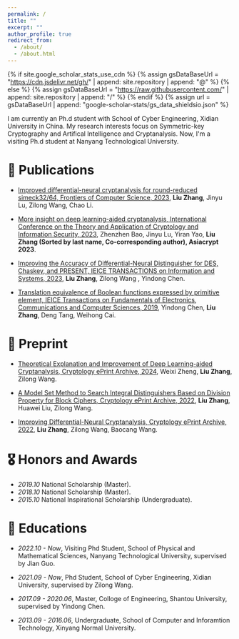 ```yaml
---
permalink: /
title: ""
excerpt: ""
author_profile: true
redirect_from: 
  - /about/
  - /about.html
---
```


{% if site.google_scholar_stats_use_cdn %}
{% assign gsDataBaseUrl = "https://cdn.jsdelivr.net/gh/" | append: site.repository | append: "@" %}
{% else %}
{% assign gsDataBaseUrl = "https://raw.githubusercontent.com/" | append: site.repository | append: "/" %}
{% endif %}
{% assign url = gsDataBaseUrl | append: "google-scholar-stats/gs_data_shieldsio.json" %}

<span class='anchor' id='about-me'></span>

I am currently an Ph.d student with School of Cyber Engineering, Xidian University in China. My research interests focus on Symmetric-key Cryptography and Artifical Intelligence and Cryptanalysis. Now, I'm a visiting Ph.d student at Nanyang Technological University.


<!-- # 🔥 News
- *2022.02*: &nbsp;🎉🎉 Lorem ipsum dolor sit amet, consectetur adipiscing elit. Vivamus ornare aliquet ipsum, ac tempus justo dapibus sit amet. 
- *2022.02*: &nbsp;🎉🎉 Lorem ipsum dolor sit amet, consectetur adipiscing elit. Vivamus ornare aliquet ipsum, ac tempus justo dapibus sit amet.  -->

# 📝 Publications 

- [Improved differential-neural cryptanalysis for round-reduced simeck32/64, Frontiers of Computer Science, 2023](https://link.springer.com/article/10.1007/s11704-023-3261-z), **Liu Zhang**, Jinyu Lu, Zilong Wang, Chao Li. 

- [More insight on deep learning-aided cryptanalysis, International Conference on the Theory and Application of Cryptology and Information Security, 2023](https://link.springer.com/chapter/10.1007/978-981-99-8727-6_15), Zhenzhen Bao, Jinyu Lu, Yiran Yao, **Liu Zhang (Sorted by last name, Co-corresponding author), Asiacrypt 2023**. 

- [Improving the Accuracy of Differential-Neural Distinguisher for DES, Chaskey, and PRESENT, IEICE TRANSACTIONS on Information and Systems, 2023](https://search.ieice.org/bin/summary.php?id=e106-d_7_1240), **Liu Zhang**, Zilong Wang , Yindong Chen. 

- [Translation equivalence of Boolean functions expressed by primitive element, IEICE Transactions on Fundamentals of Electronics, Communications and Computer Sciences, 2019](https://search.ieice.org/bin/summary.php?id=e102-a_4_672), Yindong Chen, **Liu Zhang**, Deng Tang, Weihong Cai. 

# 📝 Preprint

- [Theoretical Explanation and Improvement of Deep Learning-aided Cryptanalysis, Cryptology ePrint Archive, 2024](https://eprint.iacr.org/2024/322), Weixi Zheng, **Liu Zhang**, Zilong Wang. 

- [A Model Set Method to Search Integral Distinguishers Based on Division Property for Block Ciphers, Cryptology ePrint Archive, 2022](https://eprint.iacr.org/2022/720), **Liu Zhang**, Huawei Liu, Zilong Wang. 

- [Improving Differential-Neural Cryptanalysis, Cryptology ePrint Archive, 2022](https://eprint.iacr.org/2022/183), **Liu Zhang**, Zilong Wang, Baocang Wang. 

# 🎖 Honors and Awards

- *2019.10* National Scholarship (Master). 
- *2018.10* National Scholarship (Master). 
- *2015.10* National Inspirational Scholarship (Undergraduate). 


# 📖 Educations

- *2022.10 - Now*, Visiting Phd Student, School of Physical and Mathematical Sciences, Nanyang Technological University, supervised by Jian Guo.

- *2021.09 - Now*, Phd Student, School of Cyber Engineering, Xidian University, supervised by Zilong Wang.

- *2017.09 - 2020.06*, Master, Colloge of Engineering, Shantou University, supervised by Yindong Chen.

- *2013.09 - 2016.06*, Undergraduate, School of Computer and Inforamtion Technology, Xinyang Normal University.

<!-- # 💬 Invited Talks
- *2021.06*, Lorem ipsum dolor sit amet, consectetur adipiscing elit. Vivamus ornare aliquet ipsum, ac tempus justo dapibus sit amet. 
- *2021.03*, Lorem ipsum dolor sit amet, consectetur adipiscing elit. Vivamus ornare aliquet ipsum, ac tempus justo dapibus sit amet.  \| [\[video\]](https://github.com/)

# 💻 Internships
- *2019.05 - 2020.02*, [Lorem](https://github.com/), China. -->